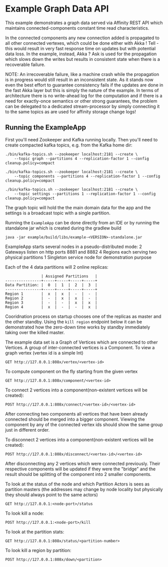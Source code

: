 # Example Graph Data API

This example demonstrates a graph data served via Affinity REST API 
which maintains connected-components constant time read characteristics.

In the connected components any new connection added is propagated to all
other connected vertexes, which could be done either with 
Akka ! Tell - this would result in very fast response time on updates 
but with potential data loss. In the example, instead, Akka ? Ask 
is used for the propagation which slows down the writes
but results in consistent state when there is a recoverable failure.

NOTE: An irrecoverable failure, like a machine crash while the 
propagation is in progress would still result in an inconsistent state.
As it stands now even the best effort to guarantee consistency fails 
if the updates are done in the fast Akka layer but this is simply the 
nature of the example. In terms of architecture there is no write-ahead 
log for the computation and if there is a need for exactly-once
semantics or other strong guarantees, the problem can be delegated to
 a dedicated stream-processor by simply connecting it to the same
  topics as are used for affinity storage change logs! 

## Running the ExampleApp

First you'll need Zookeeper and Kafka running locally. Then
you'll need to create compacted kafka topics, 
e.g. from the Kafka home dir:
 
    ./bin/kafka-topics.sh --zookeeper localhost:2181 --create \
        --topic graph --partitions 4 --replication-factor 1 --config cleanup.policy=compact
    
    ./bin/kafka-topics.sh --zookeeper localhost:2181 --create \
        --topic components --partitions 4 --replication-factor 1 --config cleanup.policy=compact

    ./bin/kafka-topics.sh --zookeeper localhost:2181 --create \ 
        --topic settings --partitions 1 --replication-factor 1 --config cleanup.policy=compact
        
The graph topic will hold the the main domain data for the app and the
 settings is a broadcast topic with a single partition.

Running the `ExampleApp` can be done directly from an IDE or by
running the standalone jar which is created during the gradlew build
 
    java -jar example/build/libs/example-<VERSION>-standalone.jar
    
ExampleApp starts several nodes in a pseudo-distributed mode:
    2 Gateways listen on http ports 8881 and 8882
    4 Regions each serving two physical partitions
    1 Singleton service node for demonstration purpose

Each of the 4 data partitions will 2 online replicas:
  
                    | Assigned Partitions   |
    ----------------+-----+-----+-----+-----+
    Data Partition: |  0  |  1  |  2  |  3  |
    ----------------+-----+-----+-----+-----+               
    Region 1        |  x  |  x  |  -  |  -  |
    Region 2        |  -  |  x  |  x  |  -  |
    Region 3        |  -  |  -  |  x  |  x  |
    Region 4        |  x  |  -  |  -  |  x  |

Cooridnation process on startup chooses one of the replicas as
 master and the other standby. Using the `kill region` endpoint
 below it can be demonstrated how the zero-down time works by
 standby immediately taking over the killed master.
 
The example data set is a Graph of Vertices which are connected
to other Vertices. A group of inter-connected vertices is a Component.
To view a graph vertex (vertex id is a simple Int)

    GET http://127.0.0.1:808x/vertex/<vertex-id> 

To compute component on the fly starting from the given vertex

    GET http://127.0.0.1:808x/component/<vertex-id> 

To connect 2 vertices into a component(non-existent vertices will be created):

    POST http://127.0.0.1:808x/connect/<vertex-id>/<vertex-id> 

After connecting two components all vertices that have been already 
connected should be merged into a bigger component. Viewing the 
component by any of the connected vertex ids should show the same group
just in different order.

To disconnect 2 vertices into a component(non-existent vertices will be created):

    POST http://127.0.0.1:808x/disconnect/<vertex-id>/<vertex-id> 

After disconnecting any 2 vertices which were connected previously.
Their respective components will be updated if they were the "bridge"
and the result should be splitting of the component into 2 smaller
components.

To look at the status of the node and which Partition Actors is sees
as partition masters (the addresses may change by node locality but 
physically they should always point to the same actors) 

    GET http://127.0.0.1:<node-port>/status

To look kill a node: 

    POST http://127.0.0.1:<node-port>/kill
    
To look at the partition stats:

    GET http://127.0.0.1:808x/status/<partition-number>

To look kill a region by partition: 

    POST http://127.0.0.1:808x/down/<partition>

